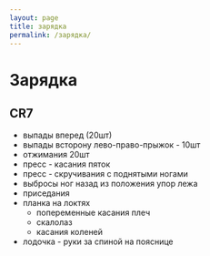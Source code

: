 ```yaml
---
layout: page
title: зарядка
permalink: /зарядка/
---
```

# Зарядка

## CR7

- выпады вперед (20шт)
- выпады всторону лево-право-прыжок - 10шт
- отжимания 20шт
- пресс - касания пяток
- пресс - скручивания с поднятыми ногами
- выбросы ног назад из положения упор лежа
- приседания
- планка на локтях 
  - попеременные касания плеч
  - скалолаз
  - касания коленей
- лодочка - руки за спиной на пояснице

